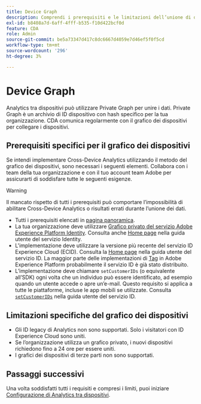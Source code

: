 ```yaml
---
title: Device Graph
description: Comprendi i prerequisiti e le limitazioni dell’unione di dati utilizzando il grafico dei dispositivi.
exl-id: b8408a7d-6aff-4fff-b535-f10d422bcf0d
feature: CDA
role: Admin
source-git-commit: be5a73347d417c8dc6667d4059e7d46ef5f0f5cd
workflow-type: tm+mt
source-wordcount: '296'
ht-degree: 3%

---
```


# Device Graph

Analytics tra dispositivi può utilizzare Private Graph per unire i dati. Private Graph è un archivio di ID dispositivo con hash specifico per la tua organizzazione. CDA comunica regolarmente con il grafico dei dispositivi per collegare i dispositivi.

## Prerequisiti specifici per il grafico dei dispositivi

Se intendi implementare Cross-Device Analytics utilizzando il metodo del grafico dei dispositivi, sono necessari i seguenti elementi. Collabora con i team della tua organizzazione e con il tuo account team Adobe per assicurarti di soddisfare tutte le seguenti esigenze.

>[!WARNING]
>
>Il mancato rispetto di tutti i prerequisiti può comportare l’impossibilità di abilitare Cross-Device Analytics o risultati errati durante l’unione dei dati.

* Tutti i prerequisiti elencati in [pagina panoramica](overview.md).
* La tua organizzazione deve utilizzare [Grafico privato del servizio Adobe Experience Platform Identity](https://business.adobe.com/products/experience-platform/identity-service.html). Consulta anche [Home page](https://experienceleague.adobe.com/docs/experience-platform/identity/home.html?lang=it) nella guida utente del servizio Identity.
* L&#39;implementazione deve utilizzare la versione più recente del servizio ID Experience Cloud (ECID). Consulta la [Home page](https://experienceleague.adobe.com/docs/id-service/using/home.html?lang=it) nella guida utente del servizio ID. La maggior parte delle implementazioni di [Tag](https://experienceleague.adobe.com/docs/experience-platform/tags/home.html?lang=it) in Adobe Experience Platform probabilmente il servizio ID è già stato distribuito.
* L’implementazione deve chiamare `setCustomerIDs` (o equivalente all’SDK) ogni volta che un individuo può essere identificato, ad esempio quando un utente accede o apre un’e-mail. Questo requisito si applica a tutte le piattaforme, incluse le app mobili se utilizzate. Consulta [`setCustomerIDs`](https://experienceleague.adobe.com/docs/id-service/using/id-service-api/methods/setcustomerids.html) nella guida utente del servizio ID.

## Limitazioni specifiche del grafico dei dispositivi

* Gli ID legacy di Analytics non sono supportati. Solo i visitatori con ID Experience Cloud sono uniti.
* Se l’organizzazione utilizza un grafico privato, i nuovi dispositivi richiedono fino a 24 ore per essere uniti.
* I grafici dei dispositivi di terze parti non sono supportati.

## Passaggi successivi

Una volta soddisfatti tutti i requisiti e compresi i limiti, puoi iniziare [Configurazione di Analytics tra dispositivi](setup.md).
